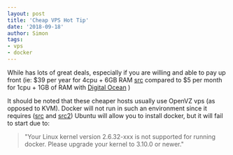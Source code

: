 ```yaml
---
layout: post
title: 'Cheap VPS Hot Tip'
date: '2018-09-18'
author: Simon
tags:
- vps
- docker
---
```



While [](https://lowendbox.com/) has lots of great deals, especially if you are willing and able to pay up front (ie: $39 per year for 4cpu + 6GB RAM [src](https://lowendbox.com/blog/sparkvps-4-offers-pure-ssd-vps-from-1-95-month-in-dallas-new-york/) compared to $5 per month for 1cpu + 1GB of RAM with [Digital Ocean](https://www.digitalocean.com/pricing/) )

It should be noted that these cheaper hosts usually use OpenVZ vps (as opposed to KVM). Docker will not run in such an environment since it requires 
([src](https://stackoverflow.com/a/29221590) and [src2](https://stackoverflow.com/a/35951482))
Ubuntu will allow you to install docker, but it will fail to start due to:

>"Your Linux kernel version 2.6.32-xxx is not supported for running docker. Please upgrade your kernel to 3.10.0 or newer."


